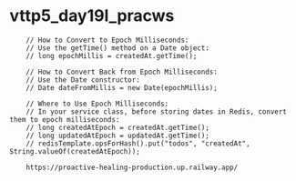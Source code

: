 # vttp5_day19l_pracws
        // How to Convert to Epoch Milliseconds:
        // Use the getTime() method on a Date object:
        // long epochMillis = createdAt.getTime();

        // How to Convert Back from Epoch Milliseconds:
        // Use the Date constructor:
        // Date dateFromMillis = new Date(epochMillis);

        // Where to Use Epoch Milliseconds:
        // In your service class, before storing dates in Redis, convert them to epoch milliseconds:
        // long createdAtEpoch = createdAt.getTime();
        // long updatedAtEpoch = updatedAt.getTime();
        // redisTemplate.opsForHash().put("todos", "createdAt", String.valueOf(createdAtEpoch));

        https://proactive-healing-production.up.railway.app/